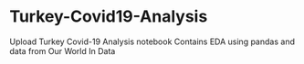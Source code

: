 # Turkey-Covid19-Analysis
Upload Turkey Covid-19 Analysis notebook Contains EDA using pandas and data from Our World In Data
